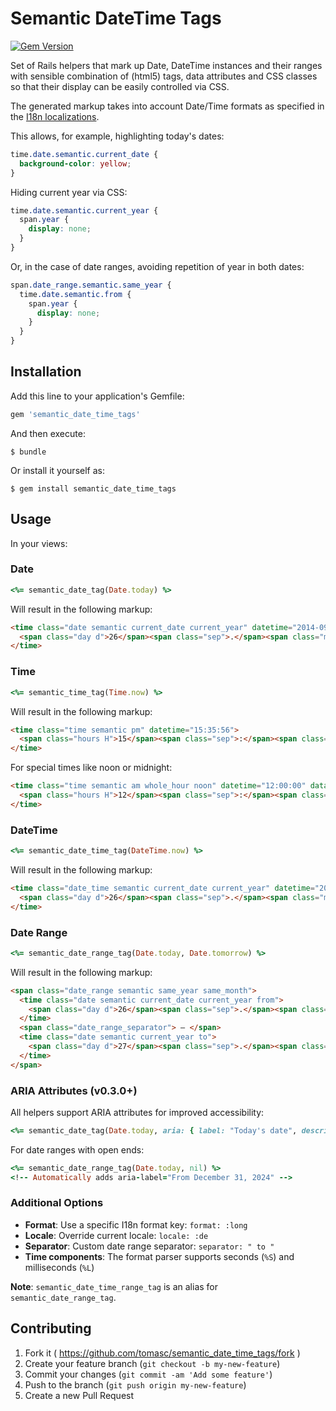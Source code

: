 # Semantic DateTime Tags

[![Gem Version](https://badge.fury.io/rb/semantic_date_time_tags.svg)](http://badge.fury.io/rb/semantic_date_time_tags)

Set of Rails helpers that mark up Date, DateTime instances and their ranges with sensible combination of (html5) tags, data attributes and CSS classes so that their display can be easily controlled via CSS.

The generated markup takes into account Date/Time formats as specified in the [I18n localizations](http://guides.rubyonrails.org/i18n.html#adding-date-time-formats).

This allows, for example, highlighting today's dates:

```css
time.date.semantic.current_date {
  background-color: yellow;
}
```

Hiding current year via CSS:

```css
time.date.semantic.current_year {
  span.year {
    display: none;
  }
}
```

Or, in the case of date ranges, avoiding repetition of year in both dates:

```css
span.date_range.semantic.same_year {
  time.date.semantic.from {
    span.year {
      display: none;
    }
  }
}
```

## Installation

Add this line to your application's Gemfile:

```Ruby
gem 'semantic_date_time_tags'
```

And then execute:

```
$ bundle
```

Or install it yourself as:

```
$ gem install semantic_date_time_tags
```

## Usage

In your views:

### Date

```Ruby
<%= semantic_date_tag(Date.today) %>
```

Will result in the following markup:

```HTML
<time class="date semantic current_date current_year" datetime="2014-09-26">
  <span class="day d">26</span><span class="sep">.</span><span class="month m">9</span><span class="sep">.</span><span class="year Y">2014</span>
</time>
```

### Time

```Ruby
<%= semantic_time_tag(Time.now) %>
```

Will result in the following markup:

```HTML
<time class="time semantic pm" datetime="15:35:56">
  <span class="hours H">15</span><span class="sep">:</span><span class="minutes M">35</span><span class="sep">:</span><span class="seconds S">56</span>
</time>
```

For special times like noon or midnight:

```HTML
<time class="time semantic am whole_hour noon" datetime="12:00:00" data-in-words="noon">
  <span class="hours H">12</span><span class="sep">:</span><span class="minutes M">00</span>
</time>
```

### DateTime

```Ruby
<%= semantic_date_time_tag(DateTime.now) %>
```

Will result in the following markup:

```HTML
<time class="date_time semantic current_date current_year" datetime="2014-09-26T15:35:56+02:00">
  <span class="day d">26</span><span class="sep">.</span><span class="month m">9</span><span class="sep">.</span><span class="year Y">2014</span> <span class="hours H">15</span><span class="sep">:</span><span class="minutes M">35</span>
</time>
```

### Date Range

```Ruby
<%= semantic_date_range_tag(Date.today, Date.tomorrow) %>
```

Will result in the following markup:

```HTML
<span class="date_range semantic same_year same_month">
  <time class="date semantic current_date current_year from">
    <span class="day d">26</span><span class="sep">.</span><span class="month m">9</span><span class="sep">.</span><span class="year Y">2014</span>
  </time>
  <span class="date_range_separator"> – </span>
  <time class="date semantic current_year to">
    <span class="day d">27</span><span class="sep">.</span><span class="month m">9</span><span class="sep">.</span><span class="year Y">2014</span>
  </time>
</span>
```

### ARIA Attributes (v0.3.0+)

All helpers support ARIA attributes for improved accessibility:

```Ruby
<%= semantic_date_tag(Date.today, aria: { label: "Today's date", describedby: "calendar-help" }) %>
```

For date ranges with open ends:

```Ruby
<%= semantic_date_range_tag(Date.today, nil) %>
<!-- Automatically adds aria-label="From December 31, 2024" -->
```

### Additional Options

- **Format**: Use a specific I18n format key: `format: :long`
- **Locale**: Override current locale: `locale: :de`
- **Separator**: Custom date range separator: `separator: " to "`
- **Time components**: The format parser supports seconds (`%S`) and milliseconds (`%L`)

**Note**: `semantic_date_time_range_tag` is an alias for `semantic_date_range_tag`.

## Contributing

1. Fork it ( https://github.com/tomasc/semantic_date_time_tags/fork )
2. Create your feature branch (`git checkout -b my-new-feature`)
3. Commit your changes (`git commit -am 'Add some feature'`)
4. Push to the branch (`git push origin my-new-feature`)
5. Create a new Pull Request
